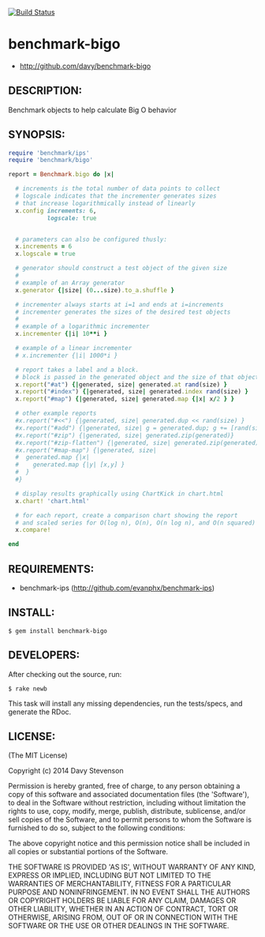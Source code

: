 [![Build Status](https://secure.travis-ci.org/davy/benchmark-bigo.png)](http://travis-ci.org/davy/benchmark-bigo)

# benchmark-bigo

* http://github.com/davy/benchmark-bigo

## DESCRIPTION:

Benchmark objects to help calculate Big O behavior

## SYNOPSIS:

```ruby
require 'benchmark/ips'
require 'benchmark/bigo'

report = Benchmark.bigo do |x|

  # increments is the total number of data points to collect
  # logscale indicates that the incrementer generates sizes
  # that increase logarithmically instead of linearly
  x.config increments: 6,
           logscale: true


  # parameters can also be configured thusly:
  x.increments = 6
  x.logscale = true

  # generator should construct a test object of the given size
  #
  # example of an Array generator
  x.generator {|size| (0...size).to_a.shuffle }

  # incrementer always starts at i=1 and ends at i=increments
  # incrementer generates the sizes of the desired test objects
  #
  # example of a logarithmic incrementer
  x.incrementer {|i| 10**i }

  # example of a linear incrementer
  # x.incrementer {|i| 1000*i }

  # report takes a label and a block.
  # block is passed in the generated object and the size of that object
  x.report("#at") {|generated, size| generated.at rand(size) }
  x.report("#index") {|generated, size| generated.index rand(size) }
  x.report("#map") {|generated, size| generated.map {|x| x/2 } }

  # other example reports
  #x.report("#<<") {|generated, size| generated.dup << rand(size) }
  #x.report("#add") {|generated, size| g = generated.dup; g += [rand(size)] }
  #x.report("#zip") {|generated, size| generated.zip(generated)}
  #x.report("#zip-flatten") {|generated, size| generated.zip(generated).flatten  }
  #x.report("#map-map") {|generated, size|
  #  generated.map {|x|
  #    generated.map {|y| [x,y] }
  #  }
  #}

  # display results graphically using ChartKick in chart.html
  x.chart! 'chart.html'

  # for each report, create a comparison chart showing the report
  # and scaled series for O(log n), O(n), O(n log n), and O(n squared)
  x.compare!

end
```

## REQUIREMENTS:

* benchmark-ips (http://github.com/evanphx/benchmark-ips)

## INSTALL:

    $ gem install benchmark-bigo

## DEVELOPERS:

After checking out the source, run:

    $ rake newb

This task will install any missing dependencies, run the tests/specs,
and generate the RDoc.

## LICENSE:

(The MIT License)

Copyright (c) 2014 Davy Stevenson

Permission is hereby granted, free of charge, to any person obtaining
a copy of this software and associated documentation files (the
'Software'), to deal in the Software without restriction, including
without limitation the rights to use, copy, modify, merge, publish,
distribute, sublicense, and/or sell copies of the Software, and to
permit persons to whom the Software is furnished to do so, subject to
the following conditions:

The above copyright notice and this permission notice shall be
included in all copies or substantial portions of the Software.

THE SOFTWARE IS PROVIDED 'AS IS', WITHOUT WARRANTY OF ANY KIND,
EXPRESS OR IMPLIED, INCLUDING BUT NOT LIMITED TO THE WARRANTIES OF
MERCHANTABILITY, FITNESS FOR A PARTICULAR PURPOSE AND NONINFRINGEMENT.
IN NO EVENT SHALL THE AUTHORS OR COPYRIGHT HOLDERS BE LIABLE FOR ANY
CLAIM, DAMAGES OR OTHER LIABILITY, WHETHER IN AN ACTION OF CONTRACT,
TORT OR OTHERWISE, ARISING FROM, OUT OF OR IN CONNECTION WITH THE
SOFTWARE OR THE USE OR OTHER DEALINGS IN THE SOFTWARE.
